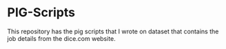 # PIG-Scripts
This repository has the pig scripts that I wrote on dataset that contains the job details from the dice.com website.

